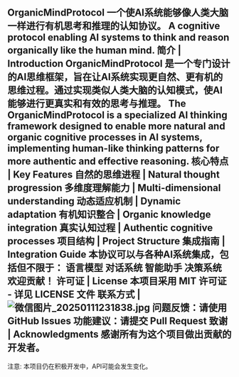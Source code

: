 OrganicMindProtocol
一个使AI系统能够像人类大脑一样进行有机思考和推理的认知协议。
A cognitive protocol enabling AI systems to think and reason organically like the human mind.
简介 | Introduction
OrganicMindProtocol 是一个专门设计的AI思维框架，旨在让AI系统实现更自然、更有机的思维过程。通过实现类似人类大脑的认知模式，使AI能够进行更真实和有效的思考与推理。
The OrganicMindProtocol is a specialized AI thinking framework designed to enable more natural and organic cognitive processes in AI systems, implementing human-like thinking patterns for more authentic and effective reasoning.
核心特点 | Key Features
自然的思维进程 | Natural thought progression
多维度理解能力 | Multi-dimensional understanding
动态适应机制 | Dynamic adaptation
有机知识整合 | Organic knowledge integration
真实认知过程 | Authentic cognitive processes
项目结构 | Project Structure
集成指南 | Integration Guide
本协议可以与各种AI系统集成，包括但不限于：
语言模型
对话系统
智能助手
决策系统
欢迎贡献！ 
许可证 | License
本项目采用 MIT 许可证 - 详见 LICENSE 文件
联系方式 |<img src="https://img.picui.cn/free/2025/01/11/67828bd9303a5.jpg" alt="微信图片_20250111231838.jpg" title="微信图片_20250111231838.jpg" />
问题反馈：请使用 GitHub Issues
功能建议：请提交 Pull Request
致谢 | Acknowledgments
感谢所有为这个项目做出贡献的开发者。
---
注意: 本项目仍在积极开发中，API可能会发生变化。
